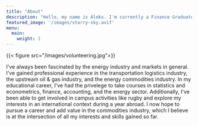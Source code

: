 ```yaml
---
title: "About"
description: "Hello, my name is Aleks. I'm currently a Finance Graduate Rotation Program Analyst at Mercuria."
featured_image: '/images/starry-sky.avif'
menu:
  main:
    weight: 1
---
```

{{< figure src="/images/volunteering.jpg">}}

I've always been fascinated by the energy industry and markets in general. I've gained professional experience in the transportation logistics industry, the upstream oil & gas industry, and the energy commodities industry. In my educational career, I've had the privelege to take courses in statistics and econometrics, finance, accounting, and the energy sector. Additionally, I've been able to get involved in campus activities like rugby and explore my interests in an international context during a year abroad. I now hope to pursue a career and add value in the commodities industry, which I believe is at the intersection of all my interests and skills gained so far. 